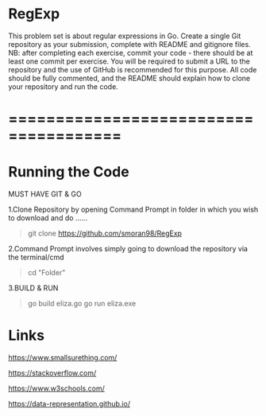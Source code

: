 # RegExp
This problem set is about regular expressions in Go. 
Create a single Git repository as your submission, complete with README and gitignore files. 
NB: after completing each exercise, commit your code - there should be at least one commit per exercise. 
You will be required to submit a URL to the repository and the use of GitHub is recommended for this purpose. 
All code should be fully commented, and the README should explain how to clone your repository and run the code.

# ======================================



# Running the Code
MUST HAVE GIT & GO

1.Clone Repository by opening Command Prompt in folder in which you wish to download and do ......
  > git clone https://github.com/smoran98/RegExp


2.Command Prompt involves simply going to download the repository via the terminal/cmd 
  > cd "Folder"


3.BUILD & RUN
  > go build eliza.go
  > go run eliza.exe
  


# Links
https://www.smallsurething.com/

https://stackoverflow.com/

https://www.w3schools.com/

https://data-representation.github.io/
